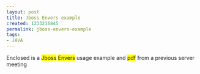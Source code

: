 ```yaml
---
layout: post
title: Jboss Envers example
created: 1233216845
permalink: jboss-envers-example
tags:
- JAVA
---
```

<p>Enclosed is a <span class="goog-spellcheck-word" style="background: yellow none repeat scroll 0% 0%; -moz-background-clip: -moz-initial; -moz-background-origin: -moz-initial; -moz-background-inline-policy: -moz-initial;">Jboss</span> <span class="goog-spellcheck-word" style="background: yellow none repeat scroll 0% 0%; -moz-background-clip: -moz-initial; -moz-background-origin: -moz-initial; -moz-background-inline-policy: -moz-initial;">Envers</span> usage example and <span class="goog-spellcheck-word" style="background: yellow none repeat scroll 0% 0%; -moz-background-clip: -moz-initial; -moz-background-origin: -moz-initial; -moz-background-inline-policy: -moz-initial;">pdf</span> from a previous server meeting</p>
